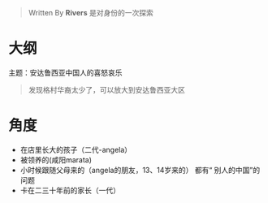 


> Written By **Rivers**
> 是对身份的一次探索
# 大纲
主题：安达鲁西亚中国人的喜怒哀乐

>发现格村华裔太少了，可以放大到安达鲁西亚大区

# 角度
- 在店里长大的孩子（二代-angela）
- 被领养的(咸阳marata)
- 小时候跟随父母来的（angela的朋友，13、14岁来的）
    都有“ 别人的中国”的问题
- 卡在二三十年前的家长（一代）



<!--stackedit_data:
eyJoaXN0b3J5IjpbLTE1NjA5MzI1MDIsNDIwNTg1ODc4LDg5NT
k0NTIyM119
-->